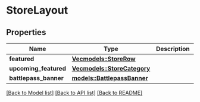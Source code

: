 # StoreLayout

## Properties

Name | Type | Description | Notes
------------ | ------------- | ------------- | -------------
**featured** | [**Vec<models::StoreRow>**](StoreRow.md) |  | 
**upcoming_featured** | [**Vec<models::StoreCategory>**](StoreCategory.md) |  | 
**battlepass_banner** | [**models::BattlepassBanner**](BattlepassBanner.md) |  | 

[[Back to Model list]](../README.md#documentation-for-models) [[Back to API list]](../README.md#documentation-for-api-endpoints) [[Back to README]](../README.md)


